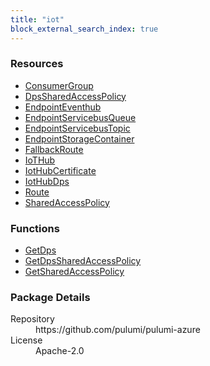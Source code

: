 ```yaml
---
title: "iot"
block_external_search_index: true
---
```


<!-- WARNING: this file was generated by Pulumi Docs Generator. -->
<!-- Do not edit by hand unless you're certain you know what you are doing! -->

<h3>Resources</h3>
<ul class="api">
    <li><a href="consumergroup"><span class="symbol resource"></span>ConsumerGroup</a></li>
    <li><a href="dpssharedaccesspolicy"><span class="symbol resource"></span>DpsSharedAccessPolicy</a></li>
    <li><a href="endpointeventhub"><span class="symbol resource"></span>EndpointEventhub</a></li>
    <li><a href="endpointservicebusqueue"><span class="symbol resource"></span>EndpointServicebusQueue</a></li>
    <li><a href="endpointservicebustopic"><span class="symbol resource"></span>EndpointServicebusTopic</a></li>
    <li><a href="endpointstoragecontainer"><span class="symbol resource"></span>EndpointStorageContainer</a></li>
    <li><a href="fallbackroute"><span class="symbol resource"></span>FallbackRoute</a></li>
    <li><a href="iothub"><span class="symbol resource"></span>IoTHub</a></li>
    <li><a href="iothubcertificate"><span class="symbol resource"></span>IotHubCertificate</a></li>
    <li><a href="iothubdps"><span class="symbol resource"></span>IotHubDps</a></li>
    <li><a href="route"><span class="symbol resource"></span>Route</a></li>
    <li><a href="sharedaccesspolicy"><span class="symbol resource"></span>SharedAccessPolicy</a></li>
</ul>

<h3>Functions</h3>
<ul class="api">
    <li><a href="getdps"><span class="symbol datasource"></span>GetDps</a></li>
    <li><a href="getdpssharedaccesspolicy"><span class="symbol datasource"></span>GetDpsSharedAccessPolicy</a></li>
    <li><a href="getsharedaccesspolicy"><span class="symbol datasource"></span>GetSharedAccessPolicy</a></li>
</ul>

<h3>Package Details</h3>
<dl class="package-details">
	<dt>Repository</dt>
	<dd>https://github.com/pulumi/pulumi-azure</dd>
	<dt>License</dt>
	<dd>Apache-2.0</dd>
</dl>

